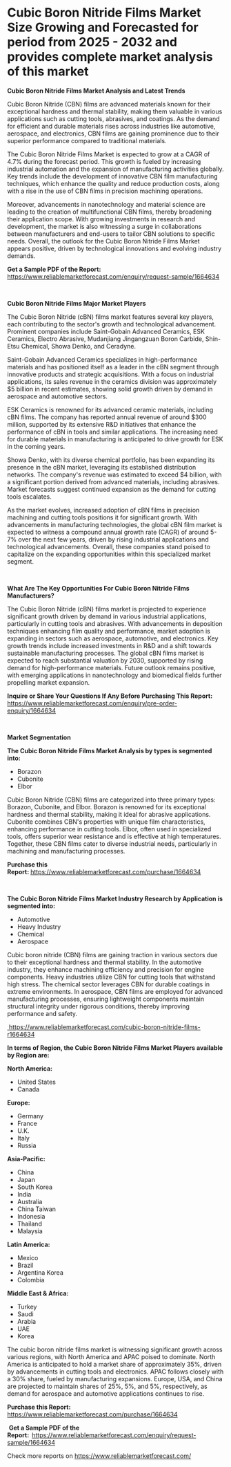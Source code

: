 <p><h1>Cubic Boron Nitride Films Market Size Growing and Forecasted for period from 2025 - 2032 and provides complete market analysis of this market</h1></p><p><strong>Cubic Boron Nitride Films Market Analysis and Latest Trends</strong></p>
<p><p>Cubic Boron Nitride (CBN) films are advanced materials known for their exceptional hardness and thermal stability, making them valuable in various applications such as cutting tools, abrasives, and coatings. As the demand for efficient and durable materials rises across industries like automotive, aerospace, and electronics, CBN films are gaining prominence due to their superior performance compared to traditional materials.</p><p>The Cubic Boron Nitride Films Market is expected to grow at a CAGR of 4.7% during the forecast period. This growth is fueled by increasing industrial automation and the expansion of manufacturing activities globally. Key trends include the development of innovative CBN film manufacturing techniques, which enhance the quality and reduce production costs, along with a rise in the use of CBN films in precision machining operations.</p><p>Moreover, advancements in nanotechnology and material science are leading to the creation of multifunctional CBN films, thereby broadening their application scope. With growing investments in research and development, the market is also witnessing a surge in collaborations between manufacturers and end-users to tailor CBN solutions to specific needs. Overall, the outlook for the Cubic Boron Nitride Films Market appears positive, driven by technological innovations and evolving industry demands.</p></p>
<p><strong>Get a Sample PDF of the Report:&nbsp;</strong> <a href="https://www.reliablemarketforecast.com/enquiry/request-sample/1664634?utm_campaign=2803&utm_medium=2&utm_source=Github&utm_content=ia&utm_term=23032025&utm_id=cubic-boron-nitride-films">https://www.reliablemarketforecast.com/enquiry/request-sample/1664634</a></p>
<p>&nbsp;</p>
<p><strong>Cubic Boron Nitride Films Major Market Players</strong></p>
<p><p>The Cubic Boron Nitride (cBN) films market features several key players, each contributing to the sector's growth and technological advancement. Prominent companies include Saint-Gobain Advanced Ceramics, ESK Ceramics, Electro Abrasive, Mudanjiang Jingangzuan Boron Carbide, Shin-Etsu Chemical, Showa Denko, and Ceradyne.</p><p>Saint-Gobain Advanced Ceramics specializes in high-performance materials and has positioned itself as a leader in the cBN segment through innovative products and strategic acquisitions. With a focus on industrial applications, its sales revenue in the ceramics division was approximately $5 billion in recent estimates, showing solid growth driven by demand in aerospace and automotive sectors.</p><p>ESK Ceramics is renowned for its advanced ceramic materials, including cBN films. The company has reported annual revenue of around $300 million, supported by its extensive R&D initiatives that enhance the performance of cBN in tools and similar applications. The increasing need for durable materials in manufacturing is anticipated to drive growth for ESK in the coming years.</p><p>Showa Denko, with its diverse chemical portfolio, has been expanding its presence in the cBN market, leveraging its established distribution networks. The company's revenue was estimated to exceed $4 billion, with a significant portion derived from advanced materials, including abrasives. Market forecasts suggest continued expansion as the demand for cutting tools escalates.</p><p>As the market evolves, increased adoption of cBN films in precision machining and cutting tools positions it for significant growth. With advancements in manufacturing technologies, the global cBN film market is expected to witness a compound annual growth rate (CAGR) of around 5-7% over the next few years, driven by rising industrial applications and technological advancements. Overall, these companies stand poised to capitalize on the expanding opportunities within this specialized market segment.</p></p>
<p>&nbsp;</p>
<p><strong>What Are The Key Opportunities For Cubic Boron Nitride Films Manufacturers?</strong></p>
<p><p>The Cubic Boron Nitride (cBN) films market is projected to experience significant growth driven by demand in various industrial applications, particularly in cutting tools and abrasives. With advancements in deposition techniques enhancing film quality and performance, market adoption is expanding in sectors such as aerospace, automotive, and electronics. Key growth trends include increased investments in R&D and a shift towards sustainable manufacturing processes. The global cBN films market is expected to reach substantial valuation by 2030, supported by rising demand for high-performance materials. Future outlook remains positive, with emerging applications in nanotechnology and biomedical fields further propelling market expansion.</p></p>
<p><strong>Inquire or Share Your Questions If Any Before Purchasing This Report:</strong> <a href="https://www.reliablemarketforecast.com/enquiry/pre-order-enquiry/1664634?utm_campaign=2803&utm_medium=2&utm_source=Github&utm_content=ia&utm_term=23032025&utm_id=cubic-boron-nitride-films">https://www.reliablemarketforecast.com/enquiry/pre-order-enquiry/1664634</a></p>
<p>&nbsp;</p>
<p><strong>Market Segmentation</strong></p>
<p><strong>The Cubic Boron Nitride Films Market Analysis by types is segmented into:</strong></p>
<p><ul><li>Borazon</li><li>Cubonite</li><li>Elbor</li></ul></p>
<p><p>Cubic Boron Nitride (CBN) films are categorized into three primary types: Borazon, Cubonite, and Elbor. Borazon is renowned for its exceptional hardness and thermal stability, making it ideal for abrasive applications. Cubonite combines CBN's properties with unique film characteristics, enhancing performance in cutting tools. Elbor, often used in specialized tools, offers superior wear resistance and is effective at high temperatures. Together, these CBN films cater to diverse industrial needs, particularly in machining and manufacturing processes.</p></p>
<p><strong>Purchase this Report:&nbsp;</strong><a href="https://www.reliablemarketforecast.com/purchase/1664634?utm_campaign=2803&utm_medium=2&utm_source=Github&utm_content=ia&utm_term=23032025&utm_id=cubic-boron-nitride-films">https://www.reliablemarketforecast.com/purchase/1664634</a></p>
<p>&nbsp;</p>
<p><strong>The Cubic Boron Nitride Films Market Industry Research by Application is segmented into:</strong></p>
<p><ul><li>Automotive</li><li>Heavy Industry</li><li>Chemical</li><li>Aerospace</li></ul></p>
<p><p>Cubic boron nitride (CBN) films are gaining traction in various sectors due to their exceptional hardness and thermal stability. In the automotive industry, they enhance machining efficiency and precision for engine components. Heavy industries utilize CBN for cutting tools that withstand high stress. The chemical sector leverages CBN for durable coatings in extreme environments. In aerospace, CBN films are employed for advanced manufacturing processes, ensuring lightweight components maintain structural integrity under rigorous conditions, thereby improving performance and safety.</p></p>
<p><a href="https://www.reliablemarketforecast.com/cubic-boron-nitride-films-r1664634?utm_campaign=2803&utm_medium=2&utm_source=Github&utm_content=ia&utm_term=23032025&utm_id=cubic-boron-nitride-films">&nbsp;https://www.reliablemarketforecast.com/cubic-boron-nitride-films-r1664634</a></p>
<p><strong>In terms of Region, the Cubic Boron Nitride Films Market Players available by Region are:</strong></p>
<p>
    <p> <strong> North America: </strong>
        <ul>
            <li>United States</li>
            <li>Canada</li>
        </ul>
        </p> 
    <p> <strong> Europe: </strong>
        <ul>
            <li>Germany</li>
            <li>France</li>
            <li>U.K.</li>
            <li>Italy</li>
            <li>Russia</li>
        </ul>
        </p> 
    <p> <strong> Asia-Pacific: </strong>
        <ul>
            <li>China</li>
            <li>Japan</li>
            <li>South Korea</li>
            <li>India</li>
            <li>Australia</li>
            <li>China Taiwan</li>
            <li>Indonesia</li>
            <li>Thailand</li>
            <li>Malaysia</li>
        </ul>
        </p> 
    <p> <strong> Latin America: </strong>
        <ul>
            <li>Mexico</li>
            <li>Brazil</li>
            <li>Argentina Korea</li>
            <li>Colombia</li>
        </ul>
        </p> 
    <p> <strong> Middle East & Africa: </strong>
        <ul>
            <li>Turkey</li>
            <li>Saudi</li>
            <li>Arabia</li>
            <li>UAE</li>
            <li>Korea</li>
        </ul>
    </p>
    </p>
<p><p>The cubic boron nitride films market is witnessing significant growth across various regions, with North America and APAC poised to dominate. North America is anticipated to hold a market share of approximately 35%, driven by advancements in cutting tools and electronics. APAC follows closely with a 30% share, fueled by manufacturing expansions. Europe, USA, and China are projected to maintain shares of 25%, 5%, and 5%, respectively, as demand for aerospace and automotive applications continues to rise.</p></p>
<p><strong>Purchase this Report: </strong><a href="https://www.reliablemarketforecast.com/purchase/1664634?utm_campaign=2803&utm_medium=2&utm_source=Github&utm_content=ia&utm_term=23032025&utm_id=cubic-boron-nitride-films">https://www.reliablemarketforecast.com/purchase/1664634</a></p>
<p>&nbsp;<strong>Get a Sample PDF of the Report:&nbsp;&nbsp;</strong><a href="https://www.reliablemarketforecast.com/enquiry/request-sample/1664634?utm_campaign=2803&utm_medium=2&utm_source=Github&utm_content=ia&utm_term=23032025&utm_id=cubic-boron-nitride-films">https://www.reliablemarketforecast.com/enquiry/request-sample/1664634</a></p>
<p><strong></strong></p>
<p>Check more reports on <a href="https://www.reliablemarketforecast.com/?utm_campaign=2803&utm_medium=2&utm_source=Github&utm_content=ia&utm_term=23032025&utm_id=cubic-boron-nitride-films">https://www.reliablemarketforecast.com/</a></p>